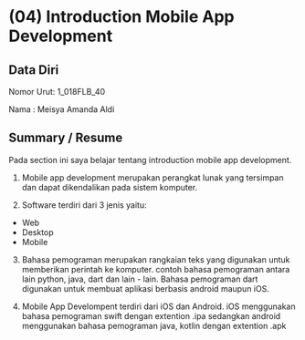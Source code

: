 # (04) Introduction Mobile App Development

## Data Diri
Nomor Urut: 1_018FLB_40

Nama : Meisya Amanda Aldi

## Summary / Resume
Pada section ini saya belajar tentang introduction mobile app development.
1. Mobile app development merupakan perangkat lunak yang tersimpan dan dapat dikendalikan pada sistem komputer. 

2. Software terdiri dari 3 jenis yaitu: 
- Web 
- Desktop
- Mobile

3. Bahasa pemograman merupakan rangkaian teks yang digunakan untuk memberikan perintah ke komputer. contoh bahasa pemograman antara lain python, java, dart dan lain - lain. 
Bahasa pemograman dart digunakan untuk membuat aplikasi berbasis android maupun iOS. 

3. Mobile App Develompent terdiri dari iOS dan Android. 
iOS menggunakan bahasa pemograman swift dengan extention .ipa sedangkan android menggunakan bahasa pemograman java, kotlin dengan extention .apk